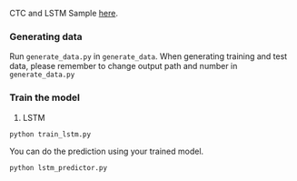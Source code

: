 CTC and LSTM Sample [here](https://github.com/dmlc/mxnet/tree/master/example/warpctc).

### Generating data

Run `generate_data.py` in `generate_data`. When generating training and test data, please remember to change output path and number in `generate_data.py`

### Train the model

1. LSTM

```
python train_lstm.py
```

You can do the prediction using your trained model.

```
python lstm_predictor.py
```



